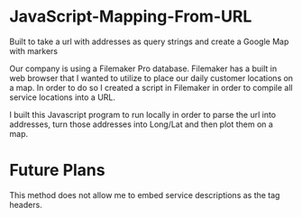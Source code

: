 # JavaScript-Mapping-From-URL
Built to take a url with addresses as query strings and create a Google Map with markers

Our company is using a Filemaker Pro database.  Filemaker has a built in web browser that I wanted to utilize to place our daily customer locations on a map. In order to do so I created a script in Filemaker in order to compile all service locations into a URL.  

I built this Javascript program to run locally in order to parse the url into addresses, turn those addresses into Long/Lat and then plot them on a map. 

# Future Plans
This method does not allow me to embed service descriptions as the tag headers.
